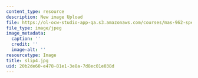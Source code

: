 ```yaml
---
content_type: resource
description: New image Upload
file: https://ol-ocw-studio-app-qa.s3.amazonaws.com/courses/mas-962-special-topics-new-textiles-spring-2010/20b2de60e47881e13e8a7d8ec01e038d_slip4.jpg
file_type: image/jpeg
image_metadata:
  caption: ''
  credit: ''
  image-alt: ''
resourcetype: Image
title: slip4.jpg
uid: 20b2de60-e478-81e1-3e8a-7d8ec01e038d
---
```

